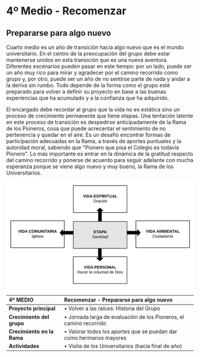 # 4º Medio - Recomenzar

## Prepararse para algo nuevo

Cuarto medio es un año de transición hacia algo nuevo que es el mundo universitario. En el centro de la preocupación del grupo debe estar mantenerse unidos en esta transición que es una nueva aventura. Diferentes escenarios pueden pasar en este tiempo: por un lado, puede ser un año muy rico para mirar y agradecer por el camino recorrido como grupo y, por otro, puede ser un año de no sentirse parte de nada y andar a la deriva sin rumbo. Todo depende de la forma como el grupo esté preparado para volver a definir su proyecto en base a las buenas experiencias que ha acumulado y a la confianza que ha adquirido.

El encargado debe recordar al grupo que la vida no es estática sino un proceso de crecimiento permanente que tiene etapas. Una tentación latente en este proceso de transición es despedirse anticipadamente de la Rama de los Pioneros, cosa que puede acrecentar el sentimiento de no pertenencia y quedar en el aire. Es un desafío encontrar formas de participación adecuadas en la Rama, a través de aportes puntuales y la autoridad moral, sabiendo que "Pionero que pisa el Colegio es todavía Pionero". Lo más importante es entrar en la dinámica de la gratitud respecto del camino recorrido y ponerse de acuerdo para seguir adelante con mucha esperanza porque se viene algo nuevo y muy bueno, la Rama de los Universitarios.

![](../.gitbook/assets/cuarto.svg)

| **4º MEDIO** | **Recomenzar - Prepararse para algo nuevo** |
| :--- | :--- |
| **Proyecto principal** | • Volver a las raíces: Historia del Grupo |
| **Crecimiento del grupo** | • Jornada larga de evaluación de los Pioneros, el camino recorrido |
| **Crecimiento en la Rama** | • Valorar todos los aportes que se puedan dar como hermanos mayores |
| **Actividades** | • Visita de los Universitarios \(hacia final de año\) |

